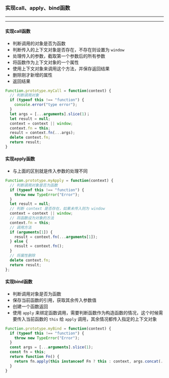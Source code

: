 
### 实现call、apply、bind函数

---
---

#### 实现call函数

- 判断调用的对象是否为函数
- 判断传入的上下文对象是否存在，不存在则设置为 `window`
- 处理传入的参数，截取第一个参数后的所有参数
- 将函数作为上下文对象的一个属性
- 使用上下文对象来调用这个方法，并保存返回结果
- 删除刚才新增的属性
- 返回结果
```js
Function.prototype.myCall = function(context) {
  // 判断调用对象
  if (typeof this !== "function") {
    console.error("type error");
  }
  let args = [...arguments].slice(1)；
  let result = null;
  context = context || window;
  context.fn = this;
  result = context.fn(...args);
  delete context.fn;
  return result;
}
```

#### 实现apply函数

- 与上面的区别就是传入参数的处理不同

```js
Function.prototype.myApply = function(context) {
  // 判断调用对象是否为函数
  if (typeof this !== "function") {
    throw new TypeError("Error");
  }
  let result = null;
  // 判断 context 是否存在，如果未传入则为 window
  context = context || window;
  // 将函数设为对象的方法
  context.fn = this;
  // 调用方法
  if (arguments[1]) {
    result = context.fn(...arguments[1]);
  } else {
    result = context.fn();
  }
  // 将属性删除
  delete context.fn;
  return result;
};
```

#### 实现bind函数

- 判断调用对象是否为函数
- 保存当前函数的引用，获取其余传入参数值
- 创建一个函数返回
- 使用 `apply` 来绑定函数调用，需要判断函数作为构造函数的情况，这个时候需要传入当前函数的 `this` 给 `apply` 调用，其余情况都传入指定的上下文对象

```js
Function.prototype.myBind = function(context) {
  if (typeof this !== "function") {
    throw new TypeError("Error");
  }
  const args = [...arguments].slice(1);
  const fn = this;
  return function Fn() {
    return fn.apply(this instanceof Fn ? this : context, args.concat(...arguments));
  }
}
```